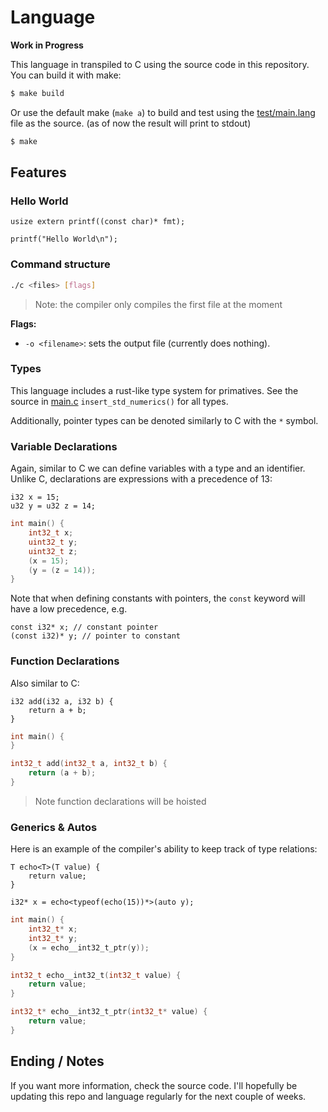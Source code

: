 # Language

**Work in Progress**

This language in transpiled to C using the source code in this repository. You can build it with make:

```sh
$ make build
```

Or use the default make (`make a`) to build and test using the [test/main.lang](test/main.lang) file as the source. (as of now the result will print to stdout)

```sh
$ make
```

## Features

### Hello World

```
usize extern printf((const char)* fmt);

printf("Hello World\n");
```

### Command structure

```sh
./c <files> [flags]
```

> Note: the compiler only compiles the first file at the moment

**Flags:**

- `-o <filename>`: sets the output file (currently does nothing).

### Types

This language includes a rust-like type system for primatives. See the source in [main.c](main.c) `insert_std_numerics()` for all types.

Additionally, pointer types can be denoted similarly to C with the `*` symbol.

### Variable Declarations

Again, similar to C we can define variables with a type and an identifier. Unlike C, declarations are expressions with a precedence of 13:

```
i32 x = 15;
u32 y = u32 z = 14;
```

```c
int main() {
    int32_t x;
    uint32_t y;
    uint32_t z;
    (x = 15);
    (y = (z = 14));
}
```

Note that when defining constants with pointers, the `const` keyword will have a low precedence, e.g.

```
const i32* x; // constant pointer
(const i32)* y; // pointer to constant
```

### Function Declarations

Also similar to C:

```
i32 add(i32 a, i32 b) {
    return a + b;
}
```

```c
int main() {
}

int32_t add(int32_t a, int32_t b) {
    return (a + b);
}
```

> Note function declarations will be hoisted

### Generics & Autos

Here is an example of the compiler's ability to keep track of type relations:

```
T echo<T>(T value) {
	return value;
}

i32* x = echo<typeof(echo(15))*>(auto y);
```

```c
int main() {
    int32_t* x;
    int32_t* y;
    (x = echo__int32_t_ptr(y));
}

int32_t echo__int32_t(int32_t value) {
    return value;
}

int32_t* echo__int32_t_ptr(int32_t* value) {
    return value;
}
```

## Ending / Notes

If you want more information, check the source code. I'll hopefully be updating this repo and language regularly for the next couple of weeks.
